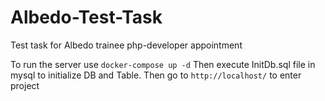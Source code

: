 # Albedo-Test-Task
Test task for Albedo trainee php-developer appointment


To run the server use
```docker-compose up -d```
Then execute InitDb.sql file in mysql to initialize DB and Table.
Then go to ```http://localhost/``` to enter project
